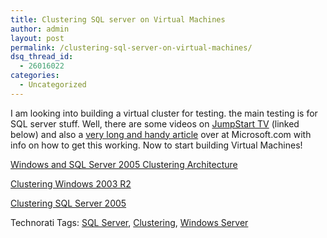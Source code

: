 ```yaml
---
title: Clustering SQL server on Virtual Machines
author: admin
layout: post
permalink: /clustering-sql-server-on-virtual-machines/
dsq_thread_id:
  - 26016022
categories:
  - Uncategorized
---
```

I am looking into building a virtual cluster for testing. the main testing is for SQL server stuff. Well, there are some videos on [JumpStart TV][1] (linked below) and also a [very long and handy article][2] over at Microsoft.com with info on how to get this working. Now to start building Virtual Machines!

[Windows and SQL Server 2005 Clustering Architecture][3]

[Clustering Windows 2003 R2][4]

[Clustering SQL Server 2005][5]<div class=wlWriterSmartContent id=scid:0767317B-992E-4b12-91E0-4F059A8CECA8:fc75c717-584b-4585-86a9-0031eb4be579 style="PADDING-RIGHT:0px;DISPLAY:inline;PADDING-LEFT:0px;FLOAT:none;PADDING-BOTTOM:0px;MARGIN:0px;PADDING-TOP:0px;">Technorati Tags: <a href="http://technorati.com/tags/SQL%20Server" rel=tag>SQL Server</a>, <a href="http://technorati.com/tags/Clustering" rel=tag>Clustering</a>, <a href="http://technorati.com/tags/Windows%20Server" rel=tag>Windows Server</a></div> 

&nbsp;

 [1]: http://www.jumpstarttv.com/
 [2]: http://www.microsoft.com/technet/prodtechnol/virtualserver/deploy/cvs2005.mspx
 [3]: http://www.jumpstarttv.com/Media.aspx?vid=31
 [4]: http://www.jumpstarttv.com/Media.aspx?vid=32
 [5]: http://www.jumpstarttv.com/Media.aspx?vid=33